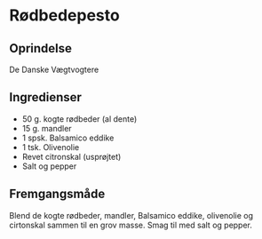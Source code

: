 # Rødbedepesto

## Oprindelse
De Danske Vægtvogtere

## Ingredienser
- 50 g. kogte rødbeder (al dente)
- 15 g. mandler
- 1 spsk. Balsamico eddike
- 1 tsk. Olivenolie 
- Revet citronskal (usprøjtet)
- Salt og pepper

## Fremgangsmåde
Blend de kogte rødbeder, mandler, Balsamico eddike, olivenolie og cirtonskal sammen til en grov masse. Smag til med salt og pepper.